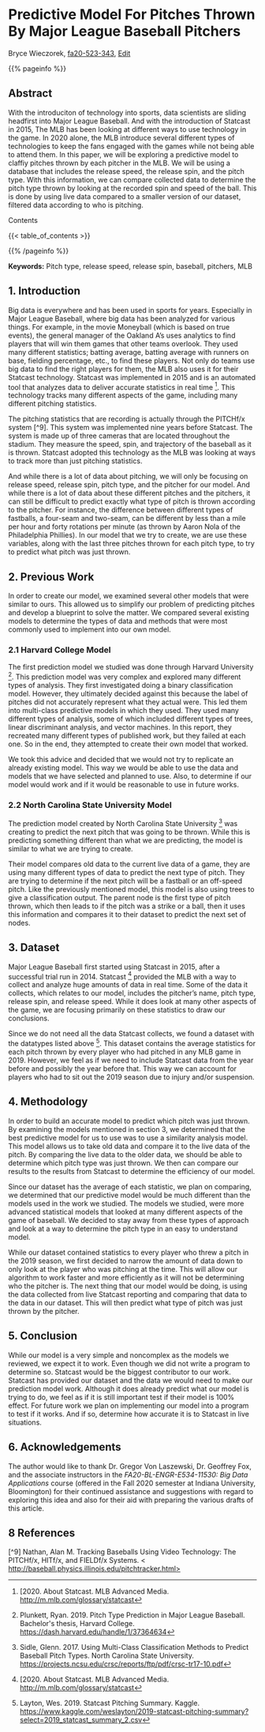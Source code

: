 # Predictive Model For Pitches Thrown By Major League Baseball Pitchers

Bryce Wieczorek, [fa20-523-343](https://github.com/cybertraining-dsc/fa20-523-343), [Edit](https://github.com/cybertraining-dsc/fa20-523-343/blob/master/report/report.md)

{{% pageinfo %}}

## Abstract

With the introduciton of technology into sports, data scientists are sliding headfirst into Major League Baseball. And with the introduction of Statcast in 2015, The MLB has been looking at different ways to use technology in the game. In 2020 alone, the MLB introduce several different types of technologies to keep the fans engaged with the games while not being able to attend them. In this paper, we will be exploring a predictive model to claffiy pitches thrown by each pitcher in the MLB. We will be using a database that includes the release speed, the release spin, and the pitch type. With this information, we can compare collected data to determine the pitch type thrown by looking at the recorded spin and speed of the ball. This is done by using live data compared to a smaller version of our dataset, filtered data according to who is pitching.


Contents

{{< table_of_contents >}}

{{% /pageinfo %}}

**Keywords:** Pitch type, release speed, release spin, baseball, pitchers, MLB


## 1. Introduction 

Big data is everywhere and has been used in sports for years. Especially in Major League Baseball, where big data has been analyzed for various things. For example, in the movie Moneyball (which is based on true events), the general manager of the Oakland A’s uses analytics to find players that will win them games that other teams overlook. They used many different statistics; batting average, batting average with runners on base, fielding percentage, etc., to find these players. Not only do teams use big data to find the right players for them, the MLB also uses it for their Statcast technology. Statcast was implemented in 2015 and is an automated tool that analyzes data to deliver accurate statistics in real time [^1].  This technology tracks many different aspects of the game, including many different pitching statistics.

The pitching statistics that are recording is actually through the PITCHf/x system [^9]. This system was implemented nine years before Statcast. The system is made up of three cameras that are located throughout the stadium. They measure the speed, spin, and trajectory of the baseball as it is thrown. Statcast adopted this technology as the MLB was looking at ways to track more than just pitching statistics.

And while there is a lot of data about pitching, we will only be focusing on release speed, release spin, pitch type, and the pitcher for our model.  And while there is a lot of data about these different pitches and the pitchers, it can still be difficult to predict exactly what type of pitch is thrown according to the pitcher. For instance, the difference between different types of fastballs, a four-seam and two-seam, can be different by less than a mile per hour and forty rotations per minute (as thrown by Aaron Nola of the Philadelphia Phillies). In our model that we try to create, we are use these variables, along with the last three pitches thrown for each pitch type, to try to predict what pitch was just thrown. 

## 2. Previous Work

In order to create our model, we examined several other models that were similar to ours. This allowed us to simplify our problem of predicting pitches and develop a blueprint to solve the matter. We compared several existing models to determine the types of data and methods that were most commonly used to implement into our own model. 

### 2.1 Harvard College Model

The first prediction model we studied was done through Harvard University [^6]. This prediction model was very complex and explored many different types of analysis. They first investigated doing a binary classification model. However, they ultimately decided against this because the label of pitches did not accurately represent what they actual were. This led them into multi-class predictive models in which they used. They used many different types of analysis, some of which included different types of trees, linear discriminant analysis, and vector machines. In this report, they recreated many different types of published work, but they failed at each one. So in the end, they attempted to create their own model that worked. 

We took this advice and decided that we would not try to replicate an already existing model. This way we would be able to use the data and models that we have selected and planned to use. Also, to determine if our model would work and if it would be reasonable to use in future works. 

### 2.2 North Carolina State University Model

The prediction model created by North Carolina State University [^7] was creating to predict the next pitch that was going to be thrown. While this is predicting something different than what we are predicting, the model is similar to what we are trying to create.

Their model compares old data to the current live data of a game, they are using many different types of data to predict the next type of pitch. They are trying to determine if the next pitch will be a fastball or an off-speed pitch. Like the previously mentioned model, this model is also using trees to give a classification output. The parent node is the first type of pitch thrown, which then leads to if the pitch was a strike or a ball, then it uses this information and compares it to their dataset to predict the next set of nodes.

## 3. Dataset

Major League Baseball first started using Statcast in 2015, after a successful trial run in 2014. Statcast [^1] provided the MLB with a way to collect and analyze huge amounts of data in real time. Some of the data it collects, which relates to our model, includes the pitcher’s name, pitch type, release spin, and release speed. While it does look at many other aspects of the game, we are focusing primarily on these statistics to draw our conclusions.

Since we do not need all the data Statcast collects, we found a dataset with the datatypes listed above [^8]. This dataset contains the average statistics for each pitch thrown by every player who had pitched in any MLB game in 2019. However, we feel as if we need to include Statcast data from the year before and possibly the year before that. This way we can account for players who had to sit out the 2019 season due to injury and/or suspension.   

## 4. Methodology

In order to build an accurate model to predict which pitch was just thrown. By examining the models mentioned in section 3, we determined that the best predictive model for us to use was to use a similarity analysis model. This model allows us to take old data and compare it to the live data of the pitch. By comparing the live data to the older data, we should be able to determine which pitch type was just thrown. We then can compare our results to the results from Statcast to determine the efficiency of our model. 

Since our dataset has the average of each statistic, we plan on comparing, we determined that our predictive model would be much different than the models used in the work we studied. The models we studied, were more advanced statistical models that looked at many different aspects of the game of baseball. We decided to stay away from these types of approach and look at a way to determine the pitch type in an easy to understand model.

While our dataset contained statistics to every player who threw a pitch in the 2019 season, we first decided to narrow the amount of data down to only look at the player who was pitching at the time. This will allow our algorithm to work faster and more efficiently as it will not be determining who the pitcher is. The next thing that our model would be doing, is using the data collected from live Statcast reporting and comparing that data to the data in our dataset. This will then predict what type of pitch was just thrown by the pitcher. 

## 5. Conclusion

While our model is a very simple and noncomplex as the models we reviewed, we expect it to work. Even though we did not write a program to determine so. Statcast would be the biggest contributor to our work. Statcast has provided our dataset and the data we would need to make our prediction model work. Although it does already predict what our model is trying to do, we feel as if it is still important test if their model is 100% effect. For future work we plan on implementing our model into a program to test if it works. And if so, determine how accurate it is to Statcast in live situations. 

## 6. Acknowledgements

The author would like to thank Dr. Gregor Von Laszewski, Dr. Geoffrey Fox, and the associate instructors in the *FA20-BL-ENGR-E534-11530: Big Data Applications* course (offered in the Fall 2020 semester at Indiana University, Bloomington) for their continued assistance and suggestions with regard to exploring this idea and also for their aid with preparing the various drafts of this article.

## 8 References

[^1]: [2020. About Statcast. MLB Advanced Media. <http://m.mlb.com/glossary/statcast> 

[^2]: Nunnally, Clay. 2019. MLB Ground Truth Testing. Medium. <https://technology.mlblogs.com/mlb-ground-truth-testing-ec87c73450b9>

[^3]: Sharpe, Sam. 2020. MLB Pitch Classification. Medium. <https://technology.mlblogs.com/mlb-pitch-classification-64a1e32ee079>

[^4]: Borland, Max. 2020. Using Clustering Algorithms to Identify Distinct Pitcher Release Points. Medium. <https://technology.mlblogs.com/using-clustering-algorithms-to-identify-distinct-pitcher-release-points-6ca0f72c270> 

[^5]: Morosi, Jon Paul. 2020. Technological updates for season revealed. MLB Advanced Media. <https://www.mlb.com/news/mlb-technology-updates-for-2020> 

[^6]: Plunkett, Ryan. 2019. Pitch Type Prediction in Major League Baseball. Bachelor's thesis, Harvard College. <https://dash.harvard.edu/handle/1/37364634> 

[^7]: Sidle, Glenn. 2017. Using Multi-Class Classification Methods to Predict Baseball Pitch Types. North Carolina State University. <https://projects.ncsu.edu/crsc/reports/ftp/pdf/crsc-tr17-10.pdf> 

[^8]: Layton, Wes. 2019. Statcast Pitching Summary. Kaggle. <https://www.kaggle.com/weslayton/2019-statcast-pitching-summary?select=2019_statcast_summary_2.csv>

[^9] Nathan, Alan M. Tracking Baseballs Using Video Technology: The PITCHf/x, HITf/x, and FIELDf/x Systems. < http://baseball.physics.illinois.edu/pitchtracker.html>
